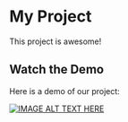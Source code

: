 # My Project

This project is awesome!

## Watch the Demo

Here is a demo of our project:

[![IMAGE ALT TEXT HERE](https://img.youtube.com/vi/WGWzfyeZ8IE/0.jpg)](https://www.youtube.com/watch?v=WGWzfyeZ8IE)
